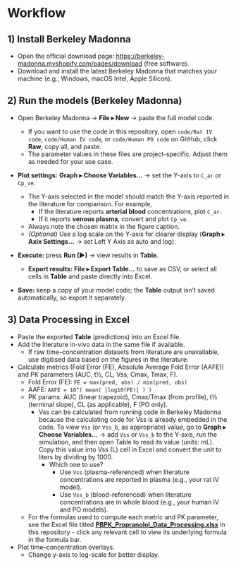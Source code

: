 # Workflow

## 1) Install Berkeley Madonna
- Open the official download page: https://berkeley-madonna.myshopify.com/pages/download (free software).
- Download and install the latest Berkeley Madonna that matches your machine (e.g., Windows, macOS Intel, Apple Silicon).

## 2) Run the models (Berkeley Madonna)

- Open Berkeley Madonna → **File ▸ New** → paste the full model code.  
  - If you want to use the code in this repository, open `code/Rat IV code`, `code/Human IV code`, or `code/Human PO code` on GitHub, click **Raw**, copy all, and paste.
  - The parameter values in these files are project-specific. Adjust them as needed for your use case.

- **Plot settings:** **Graph ▸ Choose Variables…** → set the Y-axis to `C_ar` or `Cp_ve`.
  - The Y-axis selected in the model should match the Y-axis reported in the literature for comparison. For example,  
    - If the literature reports **arterial blood** concentrations, plot `C_ar`.  
    - If it reports **venous plasma**, convert and plot `Cp_ve`.  
  - Always note the chosen matrix in the figure caption.  
  - *(Optional)* Use a log scale on the Y-axis for clearer display (**Graph ▸ Axix Settings…** → set Left Y Axis as auto and log).

- **Execute:** press **Run (▶)** → view results in **Table**.  
  - **Export results:** **File ▸ Export Table…** to save as CSV, or select all cells in **Table** and paste directly into Excel.

- **Save:** keep a copy of your model code; the **Table** output isn’t saved automatically, so export it separately.

## 3) Data Processing in Excel
- Paste the exported **Table** (predictions) into an Excel file.
- Add the literature in-vivo data in the same file if available.  
  - If raw time–concentration datasets from literature are unavailable, use digitised data based on the figures in the literature.
- Calculate metrics (Fold Error (FE), Absolute Average Fold Error (AAFE)) and PK parameters (AUC, t½, CL, Vss, Cmax, Tmax, F).
  - Fold Error (FE): `FE = max(pred, obs) / min(pred, obs)`
  - AAFE: `AAFE = 10^( mean( |log10(FE)| ) )`
  - PK params: AUC (linear trapezoid), Cmax/Tmax (from profile), t½ (terminal slope), CL (as applicable), F (PO only).
    - Vss can be calculated from running code in Berkeley Madonna because the calculating code for Vss is already embedded in the code. To view `Vss` (or `Vss_b`, as appropriate) value, go to **Graph ▸ Choose Variables…** → add `Vss` or `Vss_b` to the Y-axis, run the simulation, and then open Table to read its value (units: mL). Copy this value into Vss (L) cell in Excel and convert the unit to liters by dividing by 1000.
      - Which one to use?
        - Use `Vss` (plasma-referenced) when literature concentrations are reported in plasma (e.g., your rat IV model).
        - Use `Vss_b` (blood-referenced) when literature concentrations are in whole blood (e.g., your human IV and PO models).
  - For the formulas used to compute each metric and PK parameter, see the Excel file titled **[PBPK_Propranolol_Data_Processing.xlsx](PBPK_Propranolol_Data_Processing.xlsx)** 
 in this repository - click any relevant cell to view its underlying formula in the formula bar.
- Plot time–concentration overlays.
  - Change y-axis to log-scale for better display.
